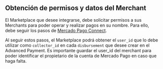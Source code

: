 ## Obtención de permisos y datos del Merchant

El Marketplace que desee integrarse, debe solicitar permisos a sus Merchants para poder operar y realizar pagos en su nombre. Para ello, debe seguir los pasos de [Mercado Pago Connect](https://www.mercadopago.com.ar/developers/es/guides/marketplace/api/create-marketplace).

Al seguir estos pasos, el Marketplace podrá obtener el `user_id` que lo debe utilizar como `collector_id` en cada `disbursement` que desee crear en el Advanced Payment. Es importante guardar el user_id del merchant para poder identificar el propietario de la cuenta de Mercado Pago en caso que haga falta.